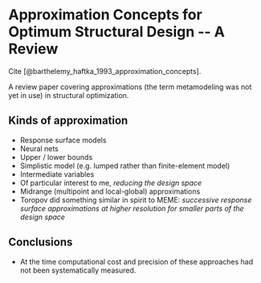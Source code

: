 # Approximation Concepts for Optimum Structural Design -- A Review

Cite [@barthelemy_haftka_1993_approximation_concepts].

A review paper covering approximations (the term metamodeling was not yet in use) in structural optimization.

## Kinds of approximation

* Response surface models
* Neural nets
* Upper / lower bounds
* Simplistic model (e.g. lumped rather than finite-element model)
* Intermediate variables
* Of particular interest to me, *reducing the design space*
* Midrange (multipoint and local-global) approximations
* Toropov did something similar in spirit to MEME: *successive response surface approximations at higher resolution for smaller parts of the design space*

## Conclusions

* At the time computational cost and precision of these approaches had not been systematically measured.

